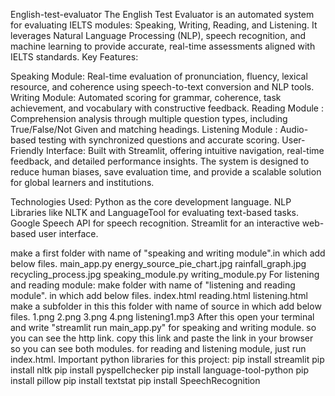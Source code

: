 English-test-evaluator
The English Test Evaluator is an automated system for evaluating IELTS modules: Speaking, Writing, Reading, and Listening. It leverages Natural Language Processing (NLP), speech recognition, and machine learning to provide accurate, real-time assessments aligned with IELTS standards. Key Features:

Speaking Module: Real-time evaluation of pronunciation, fluency, lexical resource, and coherence using speech-to-text conversion and NLP tools. Writing Module: Automated scoring for grammar, coherence, task achievement, and vocabulary with constructive feedback. Reading Module : Comprehension analysis through multiple question types, including True/False/Not Given and matching headings. Listening Module : Audio-based testing with synchronized questions and accurate scoring. User-Friendly Interface: Built with Streamlit, offering intuitive navigation, real-time feedback, and detailed performance insights. The system is designed to reduce human biases, save evaluation time, and provide a scalable solution for global learners and institutions.

Technologies Used: Python as the core development language. NLP Libraries like NLTK and LanguageTool for evaluating text-based tasks. Google Speech API for speech recognition. Streamlit for an interactive web-based user interface.

make a first folder with name of "speaking and writing module".in which add below files. main_app.py energy_source_pie_chart.jpg rainfall_graph.jpg recycling_process.jpg speaking_module.py writing_module.py
For listening and reading module: make folder with name of "listening and reading module". in which add below files. index.html reading.html listening.html make a subfolder in this this folder with name of source in which add below files. 1.png 2.png 3.png 4.png listening1.mp3
After this open your terminal and write "streamlit run main_app.py" for speaking and writing module. so you can see the http link. copy this link and paste the link in your browser so you can see both modules. for reading and listening module, just run index.html.
Important python libraries for this project: pip install streamlit pip install nltk pip install pyspellchecker pip install language-tool-python pip install pillow pip install textstat pip install SpeechRecognition

